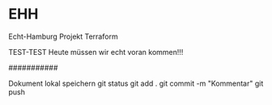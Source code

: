 # EHH
Echt-Hamburg Projekt Terraform


TEST-TEST 
Heute müssen wir echt voran kommen!!!


###########

Dokument lokal speichern
git status
git add .
git commit -m "Kommentar"
git push
